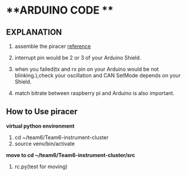 # **ARDUINO CODE ** 

## EXPLANATION
1. assemble the piracer [reference](https://www.waveshare.com/wiki/PiRacer_AI_Kit)

2. interrupt pin would be 2 or 3 of your Arduino Shield.

3. when you failed(tx and rx pin on your Arduino would be not blinking.),check your oscillation and CAN SetMode depends on your Shield. 

4. match bitrate between raspberry pi and Arduino is also important.


## How to Use piracer
**virtual python environment**
1. cd ~/team6/Team6-instrument-cluster 
2. source venv/bin/activate

**move to cd ~/team6/Team6-instrument-cluster/src**
1. rc.py(test for moving)  